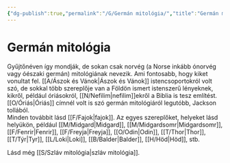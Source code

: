 ```yaml
---
{"dg-publish":true,"permalink":"/G/Germán mitológia/","title":"Germán mitológia","created":"2025-09-28T20:49","updated":"2025-09-28T20:50"}
---
```



# Germán mitológia

Gyűjtőnéven így mondják, de sokan csak norvég (a Norse inkább ónorvég vagy óészaki germán) mitológiának nevezik. Ami fontosabb, hogy kiket vonultat fel. [[A/Ászok és Vánok\|Ászok és Vánok]] istencsoportokról volt szó, de sokkal több szereplője van a Földön ismert istenszerű lényeknek, kikről, például óriásokról, [[N/Nefilim\|nefilim]]ekről a Biblia is tesz említést. [[O/Óriás\|Óriás]] címnél volt is szó germán mitológiáról legutóbb, Jackson tollából.  
Minden továbbit lásd [[F/Fajok\|fajok]]. Az egyes szereplőket, helyeket lásd helyükön, például [[M/Midgard\|Midgard]], [[M/Midgardsomr\|Midgardsomr]], [[F/Fenrir\|Fenrir]], [[F/Freyja\|Freyja]], [[O/Odin\|Odin]], [[T/Thor\|Thor]], [[T/Týr\|Tyr]], [[L/Loki\|Loki]], [[B/Balder\|Balder]], [[H/Höd\|Höd]], stb.  

Lásd még [[S/Szláv mitológia\|szláv mitológia]].  